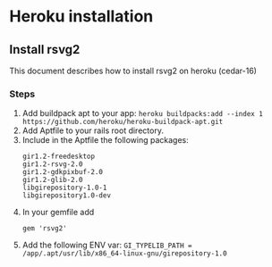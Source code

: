 # Heroku installation

## Install rsvg2

This document describes how to install rsvg2 on heroku (cedar-16)

### Steps

  1. Add buildpack apt to your app: `heroku buildpacks:add --index 1 https://github.com/heroku/heroku-buildpack-apt.git`
  2. Add Aptfile to your rails root directory.
  3. Include in the Aptfile the following packages:
      ```
      gir1.2-freedesktop
      gir1.2-rsvg-2.0
      gir1.2-gdkpixbuf-2.0
      gir1.2-glib-2.0
      libgirepository-1.0-1
      libgirepository1.0-dev
      ```
  4. In your gemfile add
      ```
      gem 'rsvg2'
      ```
  5. Add the following ENV var: `GI_TYPELIB_PATH = /app/.apt/usr/lib/x86_64-linux-gnu/girepository-1.0`
